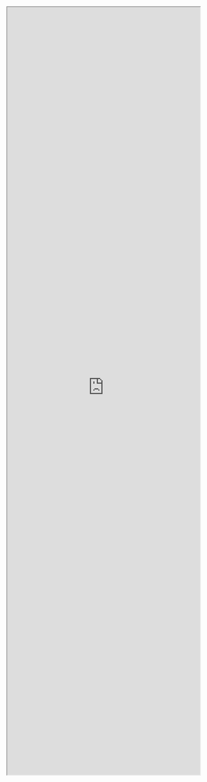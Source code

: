 <div style='height: 2000px; width: 100%;'>
    <iframe scrolling='no' title='Button Example' src='https://fabricweb.z5.web.core.windows.net/pr-deploy-site/refs/pull/9333/merge/fabric-website-resources/dist/index.html#/examples/button?docsExample=true' style='birder: none; width: 100%; height: 100%;'>
</div>